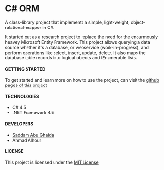 # C# ORM

A class-library project that implements a simple, light-weight, object-relational-mapper in C#.

It started out as a research project to replace the need for the enourmously heavey Microsoft Entity Framework. This project allows querying a data source whether it's a database, or webservice (work-in-progress), and perform operations like select, insert, update, delete. It also maps the database table records into logical objects and IEnumerable lists.

#### GETTING STARTED

 To get started and learn more on how to use the project, can visit the [github pages of this project](http://rnd-projects.github.io/ORM/)

#### TECHNOLOGIES

 * C# 4.5
 * .NET Framework 4.5

#### DEVELOPERS

 * [Saddam Abu Ghaida](http://github.com/sghaida)
 * [Ahmad Alhour](http://github.com/aalhour)

#### LICENSE

This project is licensed under the [MIT License](LICENSE)
 
